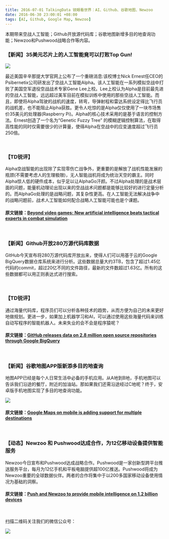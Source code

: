 ```yaml
---
title: 2016-07-01 TalkingData 锐眼看世界：AI、Github、谷歌地图、Newzoo
date: 2016-06-30 23:00:01 +08:00
tags: [AI, Github, Google Map, Newzoo]
---
```


本期带来空战人工智能；Github开放源代码库；谷歌地图新增多目的地查询功能；Newzoo和Pushwood战略合作等内容。

### 【新闻】35美元芯片上的人工智能竟可以打败Top Gun!

![](http://i4.piimg.com/567952/51e69c188e55d9e8.jpg)

最近美国辛辛那提大学官网上公布了一个重磅消息:该校博士Nick Ernest任CEO的Psibernetix公司研发出了空战人工智能Alpha。该人工智能在一系列模拟空战中打败了美国空军退役空战战术专家Gene Lee上校。Lee上校认为Alpha是目前最先进的空战人工智能，远远超过美军目前在模拟训练中使用的那些空战人工智能。而且，即使将Alpha驾驶的战机的速度，转弯，导弹射程和雷达系统设定得比飞行员的战机差，也不能阻止Alpha获胜。更令人吃惊的是Alpha仅仅使用了一块市场售价35美元的处理器(Raspberry Pi)。Alpha的核心技术采用的是基于语言的控制方法。Ernest创造了一个名为“Genetic Fuzzy Tree” 的模糊逻辑控制算法，在取得高性能的同时仅需要很少的计算量，使得Alpha在空战中的应变速度超过飞行员250倍。

<br>

### 【TD锐评】

Alpha空战智能的出现除了实现零伤亡战争外，更重要的是解放了战机性能发展的瓶颈(不需要考虑人的生理极限)，无人智能战机将成为统治天空的霸主。同时Alpha惊人低的硬件成本，似乎足以让AlphaGo汗颜。不过Alpha处理的是战术层面的问题，能量机动理论出现以来的空战战术问题都是能够比较好的进行定量分析的。而AlphaGo处理的是战略问题，其复杂性更高。在人工智能无法解决战争中的战略问题前，战术人工智能如何配合战略人工智能可能也是个课题。


#### 原文链接：[Beyond video games: New artificial intelligence beats tactical experts in combat simulation](http://magazine.uc.edu/editors_picks/recent_features/alpha.html)

<br>

### 【新闻】Github开放280万源代码库数据

GitHub今天宣布将280万源代码库开放出来，使得人们可以用基于云的Google BigQuery数据仓库系统来进行分析。这些数据总量大约3TB，包含了超过1.45亿代码的commit，超过20亿不同的文件路径，最新的文件数超过1.63亿。所有的这些数据都可以用正则表达式进行搜索。

<br>

### 【TD锐评】

通过海量代码库，程序员们可以分析各种技术的趋势，从而方便为自己的未来更好地做规划。更进一步，如果加上机器学习和AI，可以通过使用这些海量代码来训练自动写程序的智能机器人。未来失业的会不会是程序猿呢？

#### 原文链接：[GitHub releases data on 2.8 million open source repositories through Google BigQuery](http://venturebeat.com/2016/06/29/github-releases-data-on-2-8-million-open-source-repositories-through-google-bigquery/)

<br>

### 【新闻】谷歌地图APP版新添多目的地查询

地图APP已经是每个人日常生活中必备的手机应用。从A地到B地，手机地图可以告诉我们沿途的餐厅，附近的加油站。那如果我们还需沿途经过C地呢？终于，安卓版手机地图实现了多目的地查询功能。

![](http://i4.piimg.com/567952/30064bad5d9d347d.png)

#### 原文链接：[Google Maps on mobile is adding support for multiple destinations](http://www.theverge.com/2016/6/29/12060682/google-maps-android-app-multiple-destinations?utm_campaign=theverge&utm_content=chorus&utm_medium=social&utm_source=twitter)

<br>

### 【动态】Newzoo 和 Pushwood达成合作，为12亿移动设备提供智能服务

Newzoo今日宣布和Pushwood达成战略合作。Pushwood是一家创新型跨平台推送服务平台，每月为12亿手机和平板电脑提供超100亿推送。Pushwood将成为Newzoo重要的全球数据伙伴。两者的合作将集中于以200多国家移动设备使用情况为基础的洞察。

#### 原文链接：[Push and Newzoo to provide mobile intelligence on 1.2 billion devices](https://newzoo.com/news/pushwoosh-newzoo-partner-to-provide-mobile-device-intelligence/)

<br>



扫描二维码关注我们的微信公众号：

![](http://i4.piimg.com/567416/1af49587243f643f.jpg)
